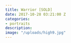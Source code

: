 ```yaml
---
title: Warrior [SOLD]
date: 2017-10-28 03:21:00 Z
categories:
- portraits
description: 
image: "/uploads/high9.jpg"
---
```


